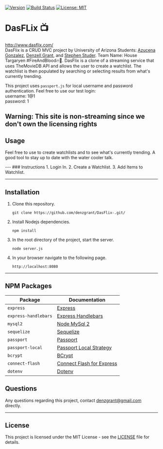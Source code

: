 [![Version](https://img.shields.io/badge/version-2.0.0-blue.svg)](CHANGELOG.md)
[![Build Status](https://travis-ci.com/sdanyalk/auth-project-two.svg?branch=master)](https://travis-ci.com/sdanyalk/auth-project-two)
[![License: MIT](https://img.shields.io/badge/License-MIT-yellow.svg)](license)

# DasFLix :tv:
http://www.dasflix.com/ \
DasFlix is a CRUD MVC project by University of Arizona Students: <a href="https://github.com/azu20" target="_blank">Azucena Gonzalez</a>, <a href="https://github.com/denzgrant">Denzell Grant</a>, and <a href="https://github.com/stephenstuder">Stephen Studer</a>. Team Name: House Targaryen #FireAndBlood:fire::dragon_face:. DasFlix is a clone of a streaming service that uses TheMovieDB API and allows the user to create a watchlist. The watchlist is then populated by searching or selecting results from what's currently trending. 

This project uses `passport.js` for local username and password authentication.
Feel free to use our test login:\
username: 1@1\
password: 1

**Warning: This site is non-streaming since we don't own the licensing rights** 
---

## Usage

<p>Feel free to use to create watchlists and to see what's currently trending. A good tool to stay up to date with the water cooler talk.</p>
---
### Instructions
1. Login In.
2. Create a Watchlist.
3. Add Items to Watchlist.

---

## Installation

1. Clone this repository.
    ```
    git clone https://github.com/denzgrant/DasFlix-.git/
    ```
1. Install Nodejs dependencies.
    ```
    npm install
    ```
1. In the root directory of the project, start the server.
    ```
    node server.js
    ```
1. In your browser navigate to the following page.
    ```
    http://localhost:8080
    ```
---

## NPM Packages

| Package | Documentation |
| ----------- | ----------- |
| `express` | [Express](https://www.npmjs.com/package/express) |
| `express-handlebars` | [Express Handlebars](https://www.npmjs.com/package/express-handlebars) |
| `mysql2` | [Node MySql 2](https://www.npmjs.com/package/mysql2) |
| `sequelize` | [Sequelize](https://www.npmjs.com/package/sequelize) |
| `passport` | [Passport](https://www.npmjs.com/package/passport) |
| `passport-local` | [Passport Local Strategy](https://www.npmjs.com/package/passport-local) |
| `bcrypt` | [BCrypt](https://www.npmjs.com/package/bcrypt) |
| `connect-flash` | [Connect Flash for Express](https://www.npmjs.com/package/connect-flash) |
| `dotenv` | [Dotenv](https://www.npmjs.com/package/dotenv) |


## Questions

Any questions regarding this project, contact denzgrant@gmail.com directly.

---

## License

This project is licensed under the MIT License - see the [LICENSE](LICENSE) file for details.
